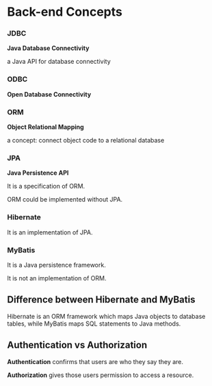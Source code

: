 # Back-end Concepts

### JDBC

**Java Database Connectivity**

a Java API for database connectivity 

### ODBC

**Open Database Connectivity**

### ORM

**Object Relational Mapping**

a concept: connect object code to a relational database

### JPA

**Java Persistence API**

It is a specification of ORM.

ORM could be implemented without JPA.

### Hibernate

It is an implementation of JPA.

### MyBatis

It is a Java persistence framework.

It is not an implementation of ORM.

## Difference between Hibernate and MyBatis

Hibernate is an ORM framework which maps Java objects to database tables, while MyBatis maps SQL statements to Java methods.

## Authentication vs Authorization

**Authentication** confirms that users are who they say they are. 

**Authorization** gives those users permission to access a resource.